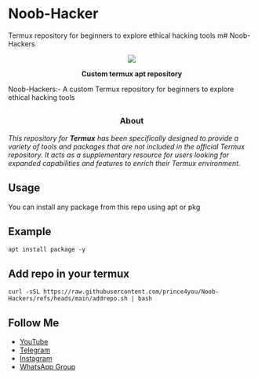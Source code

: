 # Noob-Hacker
Termux repository for beginners to explore ethical hacking tools
m# Noob-Hackers 
<p align="center">
  <img src="img/nhr.png">
</p>

<p align="center"><b> Custom termux apt repository  </b></p>

Noob-Hackers:- A custom Termux repository for beginners to explore ethical hacking tools

##
<h3><p align="center">About</p></h3>
<i>This repository for <b>Termux</b> has been specifically designed to provide a variety of tools and packages that are not included in the official Termux repository. It acts as a supplementary resource for users looking for expanded capabilities and features to enrich their Termux environment.</i>


## Usage 
You can install any package from this repo using apt or pkg
## Example
```
apt install package -y
```

## Add repo in your termux
```shell
curl -sSL https://raw.githubusercontent.com/prince4you/Noob-Hackers/refs/heads/main/addrepo.sh | bash
```
## Follow Me

- [YouTube](https://youtube.com/@noobcybertech2024?si=MVKSaevhkBnmceKZ)
- [Telegram](https://t.me/Annon4you)
- [Instagram](https://www.instagram.com/annon_4you)
- [WhatsApp Group](https://chat.whatsapp.com/DQHA1MZ46RYGlyIIOPZR2T)
